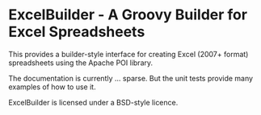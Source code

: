 # ExcelBuilder - A Groovy Builder for Excel Spreadsheets

This provides a builder-style interface for creating Excel (2007+ format) spreadsheets using the Apache POI library.

The documentation is currently ... sparse. But the unit tests provide many examples of how to use it.

ExcelBuilder is licensed under a BSD-style licence.